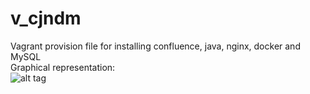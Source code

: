 # v_cjndm
Vagrant provision file for installing confluence, java, nginx, docker and MySQL  
Graphical representation:  
![alt tag](http://i.piccy.info/i9/7452703ca00a1e7cbdfed59bfdad2066/1496317568/86524/1150562/doc1.jpg)
